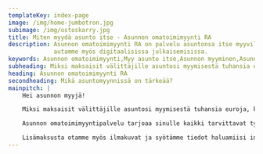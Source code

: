 ```yaml
---
templateKey: index-page
image: /img/home-jumbotron.jpg
subimage: /img/ostoskarry.jpg
title: Miten myydä asunto itse - Asunnon omatoimimyynti RA
description: Asunnon omatoimimyynti RA on palvelu asuntonsa itse myyville. Tuotamme kuvat, videot, esitteet ja
             autamme myös digitaalisissa julkaisemisissa.
keywords: Asunnon omatoimimyynti,Myy asunto itse,Asunnon myyminen,Asunnon myynti,Asunnon ostaminen
subheading: Miksi maksaisit välittäjille asuntosi myymisestä tuhansia euroja?
heading: Asunnon omatoimimyynti RA
secondheading: Mikä asuntomyynnissä on tärkeää?
mainpitch: |
    Hei asunnon myyjä!

    Miksi maksaisit välittäjille asuntosi myymisestä tuhansia euroja, kun voit myydä sen pienellä vaivalla ja avustuksella itse.

    Asunnon omatoimimyyntipalvelu tarjoaa sinulle kaikki tarvittavat työkalut kämppäsi omatoimiseen myyntiin.

    Lisämaksusta otamme myös ilmakuvat ja syötämme tiedot haluamiisi internetin myyntikanaviin, kuten Etuovi.com, Tori.fi ja Oikotie.
---
```

